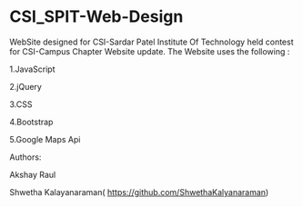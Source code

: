 # CSI_SPIT-Web-Design
WebSite designed for CSI-Sardar Patel Institute Of Technology held contest for CSI-Campus Chapter Website update.
The Website uses the following :

1.JavaScript

2.jQuery

3.CSS

4.Bootstrap

5.Google Maps Api

Authors:

Akshay Raul

Shwetha Kalayanaraman(
https://github.com/ShwethaKalyanaraman)
